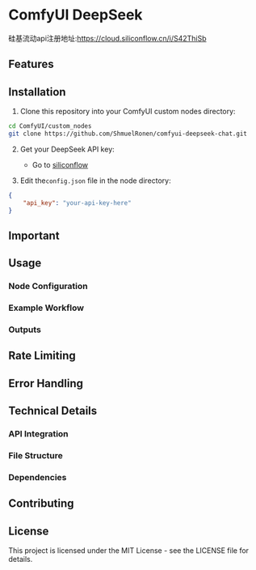 # ComfyUI DeepSeek

硅基流动api注册地址:https://cloud.siliconflow.cn/i/S42ThiSb

## Features


## Installation

1. Clone this repository into your ComfyUI custom nodes directory:
```bash
cd ComfyUI/custom_nodes
git clone https://github.com/ShmuelRonen/comfyui-deepseek-chat.git
```

2. Get your DeepSeek API key:
   - Go to [siliconflow](https://cloud.siliconflow.cn/account/ak)


3. Edit the`config.json` file in the node directory:
```json
{
    "api_key": "your-api-key-here"
}
```
## Important

## Usage 

### Node Configuration



### Example Workflow



### Outputs


## Rate Limiting


## Error Handling


## Technical Details

### API Integration


### File Structure


### Dependencies


## Contributing



## License

This project is licensed under the MIT License - see the LICENSE file for details.